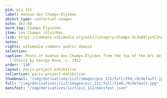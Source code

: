 ```yaml
---
pid: pci_111
label: Avenue des Champs-Elysées
object_type: contextual-images
note: 367-68
word_tag: Champs Elys√©es
item: Les Champs √âlys√©es
link: https://commons.wikimedia.org/wiki/Category:Champs-%C3%89lys%C3%A9es_from_the_Arc_de_Triomphe#/media/File:George_Rose,_The_Champs_Elys%C3%A9es_II,_ca._1912.jpg
notes: 
rights: wikimedia commons public domain
selection: 
caption: Photo of Avenue des Champs-Élysées from the top of the Arc de Triomphe de
  l'Etoile by George Rose, c. 1912
order: '110'
layout: paris-project-exhibition
collection: paris-project-exhibition
thumbnail: "/img/derivatives/iiif/images/pci_111/full/250,/0/default.jpg"
full: "/img/derivatives/iiif/images/pci_111/full/1140,/0/default.jpg"
manifest: "/img/derivatives/iiif/pci_111/manifest.json"
---
```

